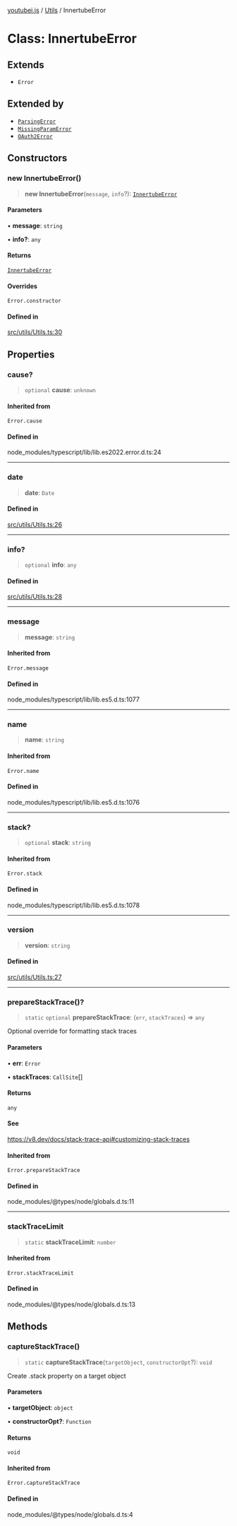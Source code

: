 [youtubei.js](../../../README.md) / [Utils](../README.md) / InnertubeError

# Class: InnertubeError

## Extends

- `Error`

## Extended by

- [`ParsingError`](ParsingError.md)
- [`MissingParamError`](MissingParamError.md)
- [`OAuth2Error`](OAuth2Error.md)

## Constructors

### new InnertubeError()

> **new InnertubeError**(`message`, `info`?): [`InnertubeError`](InnertubeError.md)

#### Parameters

• **message**: `string`

• **info?**: `any`

#### Returns

[`InnertubeError`](InnertubeError.md)

#### Overrides

`Error.constructor`

#### Defined in

[src/utils/Utils.ts:30](https://github.com/LuanRT/YouTube.js/blob/eb21af33db708f0355f4fb15881f5d4fabc7b06c/src/utils/Utils.ts#L30)

## Properties

### cause?

> `optional` **cause**: `unknown`

#### Inherited from

`Error.cause`

#### Defined in

node\_modules/typescript/lib/lib.es2022.error.d.ts:24

***

### date

> **date**: `Date`

#### Defined in

[src/utils/Utils.ts:26](https://github.com/LuanRT/YouTube.js/blob/eb21af33db708f0355f4fb15881f5d4fabc7b06c/src/utils/Utils.ts#L26)

***

### info?

> `optional` **info**: `any`

#### Defined in

[src/utils/Utils.ts:28](https://github.com/LuanRT/YouTube.js/blob/eb21af33db708f0355f4fb15881f5d4fabc7b06c/src/utils/Utils.ts#L28)

***

### message

> **message**: `string`

#### Inherited from

`Error.message`

#### Defined in

node\_modules/typescript/lib/lib.es5.d.ts:1077

***

### name

> **name**: `string`

#### Inherited from

`Error.name`

#### Defined in

node\_modules/typescript/lib/lib.es5.d.ts:1076

***

### stack?

> `optional` **stack**: `string`

#### Inherited from

`Error.stack`

#### Defined in

node\_modules/typescript/lib/lib.es5.d.ts:1078

***

### version

> **version**: `string`

#### Defined in

[src/utils/Utils.ts:27](https://github.com/LuanRT/YouTube.js/blob/eb21af33db708f0355f4fb15881f5d4fabc7b06c/src/utils/Utils.ts#L27)

***

### prepareStackTrace()?

> `static` `optional` **prepareStackTrace**: (`err`, `stackTraces`) => `any`

Optional override for formatting stack traces

#### Parameters

• **err**: `Error`

• **stackTraces**: `CallSite`[]

#### Returns

`any`

#### See

https://v8.dev/docs/stack-trace-api#customizing-stack-traces

#### Inherited from

`Error.prepareStackTrace`

#### Defined in

node\_modules/@types/node/globals.d.ts:11

***

### stackTraceLimit

> `static` **stackTraceLimit**: `number`

#### Inherited from

`Error.stackTraceLimit`

#### Defined in

node\_modules/@types/node/globals.d.ts:13

## Methods

### captureStackTrace()

> `static` **captureStackTrace**(`targetObject`, `constructorOpt`?): `void`

Create .stack property on a target object

#### Parameters

• **targetObject**: `object`

• **constructorOpt?**: `Function`

#### Returns

`void`

#### Inherited from

`Error.captureStackTrace`

#### Defined in

node\_modules/@types/node/globals.d.ts:4
